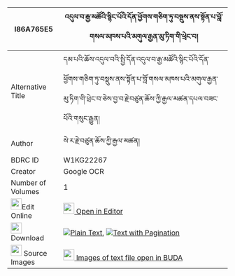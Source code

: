 |I86A765E5|འདུལ་བ་རྒྱ་མཚོའི་སྙིང་པོའི་དོན་ཕྱོགས་གཅིག་ཏུ་བསྡུས་ནས་སྟོན་པ་བློ་གསལ་མཁས་པའི་མགུལ་རྒྱན་མུ་ཏིག་གི་ཕྲེང་བ། 
| --- | --- 
|Alternative Title |དམ་པའི་ཆོས་འདུལ་བའི་སྤྱི་དོན་འདུལ་བ་རྒྱ་མཚོའི་སྙིང་པོའི་དོན་ཕྱོགས་གཅིག་ཏུ་བསྡུས་ནས་སྟོན་པ་བློ་གསལ་མཁས་པའི་མགུལ་རྒྱན་མུ་ཏིག་གི་ཕྲེང་བ་ཅེས་བྱ་བ་རྗེ་བཙུན་ཆོས་ཀྱི་རྒྱལ་མཚན་དཔལ་བཟང་པོའི་གསུང་རྒྱུན།
|Author| སེ་ར་རྗེ་བཙུན་ཆོས་ཀྱི་རྒྱལ་མཚན།
|BDRC ID | W1KG22267
|Creator | Google OCR
|Number of Volumes| 1
|<img width="25" src="https://img.icons8.com/color/25/000000/edit-property.png">Edit Online| [<img width="25" src="https://avatars.githubusercontent.com/u/45091458?s=200&v=4"> Open in Editor](http://editor.openpecha.org/I86A765E5)
|<img width="25" src="https://img.icons8.com/fluent/48/000000/download-2.png"/>  Download | [![](https://img.icons8.com/color/20/000000/txt.png)Plain Text](https://github.com/Openpecha/I86A765E5/releases/download/v1/dulwa_gyatso_i_nyingpo_i_don_c_plain_I86A765E5.zip), [![](https://img.icons8.com/color/20/000000/txt.png)Text with Pagination](https://github.com/Openpecha/I86A765E5/releases/download/v1/dulwa_gyatso_i_nyingpo_i_don_c_pages_I86A765E5.zip)
|<img width="25" src="https://img.icons8.com/plasticine/100/000000/pictures-folder.png"/>  Source Images | [<img width="25" src="https://library.bdrc.io/icons/BUDA-small.svg"> Images of text file open in BUDA](https://library.bdrc.io/show/bdr:W1KG22267)